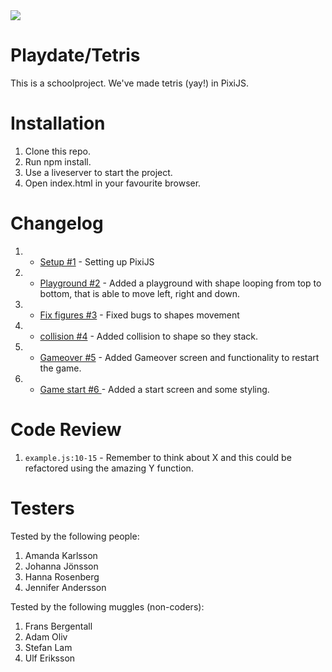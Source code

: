 <img src="https://media.giphy.com/media/26uf1VGKiJqZjItXi/giphy.gif">

# Playdate/Tetris

This is a schoolproject. We've made tetris (yay!) in PixiJS.

# Installation

1. Clone this repo.
2. Run npm install.
3. Use a liveserver to start the project.
4. Open index.html in your favourite browser.

# Changelog

1.  -   <a href="https://github.com/s0wie/playdate/pull/1">Setup #1</a> - Setting up PixiJS
2.  -   <a href="https://github.com/s0wie/playdate/pull/2">Playground #2</a> - Added a playground with shape looping from top to bottom, that is able to move left, right and down.
3.  -   <a href="https://github.com/s0wie/playdate/pull/3">Fix figures #3</a> - Fixed bugs to shapes movement
4.  -   <a href="https://github.com/s0wie/playdate/pull/4">collision #4</a> - Added collision to shape so they stack.
5.  -   <a href="https://github.com/s0wie/playdate/pull/5">Gameover #5</a> - Added Gameover screen and functionality to restart the game.
6.  -   <a href="https://github.com/s0wie/playdate/pull/6">Game start #6 </a> - Added a start screen and some styling.

# Code Review

1. `example.js:10-15` - Remember to think about X and this could be refactored using the amazing Y function.

# Testers

Tested by the following people:

1. Amanda Karlsson
2. Johanna Jönsson
3. Hanna Rosenberg
4. Jennifer Andersson

Tested by the following muggles (non-coders):

1. Frans Bergentall
2. Adam Oliv
3. Stefan Lam
4. Ulf Eriksson
